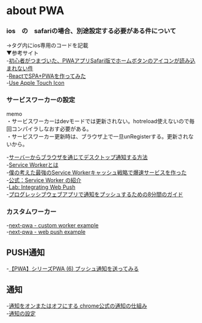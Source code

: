 # about PWA
  
### ios　の　safariの場合、別途設定する必要がある件について  
→<head>タグ内にios専用のコードを記載  
▼参考サイト  
-[初心者がつまづいた、PWAアプリSafari版でホームボタンのアイコンが読み込まれない件](https://qiita.com/bonkeenu/items/0c8766e5f3e94c0e68c9)  
-[ReactでSPA+PWAを作ってみた](https://takashinoda.hatenablog.com/entry/2020/01/03/000503)  
-[Use Apple Touch Icon](https://web.dev/install-criteria/)  
    
### サービスワーカーの設定
memo  
・サービスワーカーはdevモードでは更新されない。hotreload使えないので毎回コンパイラしなおす必要がある。  
・サービスワーカー更新時は、ブラウザ上で一旦unRegisterする。更新されないから。
  
-[サーバーからブラウザを通じてデスクトップ通知する方法](https://laboradian.com/web-push/)  
-[Service Workerとは](https://yasunari-fujieda.hatenablog.com/entry/2016/08/31/163800)  
-[僕の考えた最強のService Workerキャッシュ戦略で爆速サービスを作った](https://qiita.com/tiwu_dev/items/47e8a7c3e6f2d57816d7)  
-[公式：Service Worker の紹介](https://developers.google.com/web/fundamentals/primers/service-workers/?hl=ja)  
-[Lab: Integrating Web Push ](https://developers.google.com/web/ilt/pwa/lab-integrating-web-push)  
-[プログレッシブウェブアプリで通知をプッシュするための8分間のガイド](https://ichi.pro/puroguresshibuwhebuapuri-de-tsuchi-o-pusshusuru-tame-no-8-funkan-no-gaido-71402859693769)  
 
### カスタムワーカー  
-[next-pwa - custom worker example](https://github.com/shadowwalker/next-pwa/tree/master/examples/custom-worker)  
-[next-pwa - web push example](https://github.com/shadowwalker/next-pwa/tree/master/examples/web-push)  
  
  
## PUSH通知
-[【PWA】シリーズPWA (6) プッシュ通知を送ってみる](https://shinimae.hatenablog.com/entry/2019/08/15/194051)
  
## 通知  
-[通知をオンまたはオフにする chrome公式の通知の仕組み](https://support.google.com/chrome/answer/3220216?hl=ja&co=GENIE.Platform%3DAndroid)  
-[通知の設定](https://developer.mozilla.org/ja/docs/Web/API/ServiceWorkerRegistration/showNotification)
